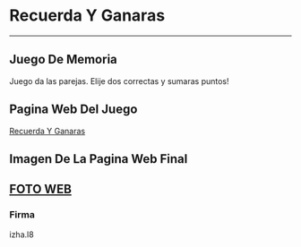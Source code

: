 # Recuerda Y Ganaras

---

## Juego De Memoria 
Juego da las parejas. Elije dos correctas y sumaras puntos!


## Pagina Web Del Juego
[Recuerda Y Ganaras](https://recuerdaygaaras.glitch.me/)

## Imagen De La Pagina Web Final
[FOTO WEB](FotoWebJuego1.png, 'Foto Del Juego')
---
### Firma 
izha.l8
